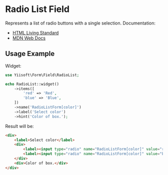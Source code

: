 # Radio List Field

Represents a list of radio buttons with a single selection. Documentation:

- [HTML Living Standard](https://html.spec.whatwg.org/multipage/input.html#radio-button-state-(type=radio))
- [MDN Web Docs](https://developer.mozilla.org/docs/Web/HTML/Element/input/radio)

## Usage Example

Widget:

```php
use Yiisoft\Form\Field\RadioList;

echo RadioList::widget()
    ->items([
        'red' => 'Red',
        'blue' => 'Blue',
    ])
    ->name('RadioListForm[color]')
    ->label('Select color')
    ->hint('Color of box.');
```

Result will be:

```html
<div>
    <label>Select color</label>
    <div>
        <label><input type="radio" name="RadioListForm[color]" value="red"> Red</label>
        <label><input type="radio" name="RadioListForm[color]" value="blue"> Blue</label>
    </div>
    <div>Color of box.</div>
</div>
```
